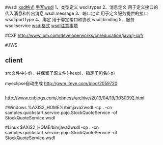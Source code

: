 

#wsdl
[xsd格式](http://www.cnblogs.com/newsouls/archive/2011/10/28/2227765.html)
[手写wsdl](http://www.cnblogs.com/hujian/p/3497127.html)
1、类型定义
wsdl:types
2、消息定义
用于定义接口的传入消息和传出消息
wsdl:message
3、端口定义
用于定义服务提供的接口
wsdl:portType
4、绑定
用于绑定接口和协议
wsdl:binding
5、服务
wsdl:service
[wsdl格式](http://hualom.iteye.com/blog/1434495)
[wsdl注意事项](http://www.cnblogs.com/hujian/p/3494064.html)

#CXF
http://www.ibm.com/developerworks/cn/education/java/j-cxf/

#JWS
## client

src文件中(-d)，并保留了源文件(-keep)，指定了包名(-p)

myeclipse自动生成
http://gwm.iteye.com/blog/2059720

## 
http://www.cnblogs.com/Johness/archive/2013/04/19/3030392.html

#Windows
%AXIS2_HOME%\bin\java2wsdl -cp . -cn samples.quickstart.service.pojo.StockQuoteService -of StockQuoteService.wsdl

#Linux
$AXIS2_HOME/bin/java2wsdl -cp . -cn samples.quickstart.service.pojo.StockQuoteService -of StockQuoteService.wsdl